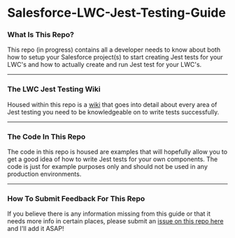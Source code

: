 # Salesforce-LWC-Jest-Testing-Guide  

### What Is This Repo?  
This repo (in progress) contains all a developer needs to know about both how to setup your Salesforce project(s) to start creating Jest tests for your LWC's and how to actually create and run Jest test for your LWC's.

***

### The LWC Jest Testing Wiki  
Housed within this repo is a <a href="https://github.com/Coding-With-The-Force/Salesforce_Separation_Of_Concerns/wiki" target="_blank">wiki</a> that goes into detail about every area of Jest testing you need to be knowledgeable on to write tests successfully.  

***

### The Code In This Repo  
The code in this repo is housed are examples that will hopefully allow you to get a good idea of how to write Jest tests for your own components. The code is just for example purposes only and should not be used in any production environments.    

***

### How To Submit Feedback For This Repo  
If you believe there is any information missing from this guide or that it needs more info in certain places, please submit an [issue on this repo here](https://github.com/Coding-With-The-Force/The-Salesforce-Apex-Master-Class/issues) and I'll add it ASAP!


